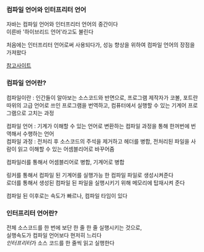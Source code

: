 ### 컴파일 언어와 인터프리터 언어

자바는 컴파일 언어와 인터프리터 언어의 중간이다 </br>
이른바 '하이브리드 언어'라고도 불린다

처음에는 인터프리터 언어로써 사용되다가, 성능 향상을 위하여 컴파일 언어의 장점을 가져왔다

[참고사이트](https://jooona.tistory.com/157)


### 컴파일 언어란?

컴파일이란 : 인간들이 알아보는 소스코드와 반면으로, 프로그램 제작자가 코볼, 포트란 따위의 고급 언어로 쓰인 프로그램을 번역하고, 컴퓨터에서 실행할 수 있는 기계어 프로그램으로 고치는 과정

컴파일 언어 : 기계가 이해할 수 있는 언어로 변환하는 컴파일 과정을 통해 한꺼번에 번역해서 수행하는 언어 </br>
컴파일 과정 : 전처리 후 소스코드의 주석을 제거하고 헤더를 병합, 전처리된 파일을 사람이 읽고 이해할 수 있는 어셈블리어로 바꾸어줌 </br>

컴파일러를 통해서 어셈블리어로 병합, 기계어로 병합

링커를 통해서 컴파일 된 기계어를 실행가능 한 컴파일 파일로 생성시켜준다 </br>
로더를 통해서 생성된 컴파일 된 파일을 실행시키기 위해 메모리에 탑재시켜 준다 </br>

컴파일 된 이후로는 속도가 빠르나, 컴파일 타임이 있다 </br>


### 인터프리터 언어란?
 전체 소스코드를 한 번에 보단 한 줄 한 줄 실행시키는 것으로, </br>
 실행속도가 컴파일 언어보다 현저히 느리다 </br>
 *인터프리터*가 소스 코드를 한 줄씩 읽고 실행한다
